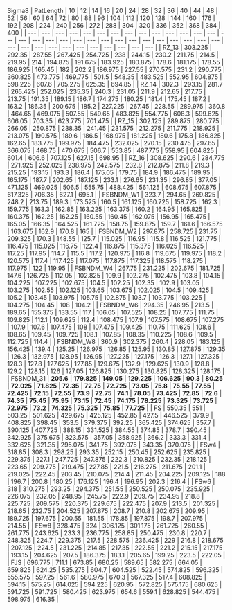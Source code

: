 Sigma8
|  PatLength  |  10  |  12  |  14  |  16  |  20  |  24  |  28  |  32  |  36  |  40  |  44  |  48  |  52  |  56  |  60  |  64  |  72  |  80  |  88  |  96  |  104  |  112  |  120  |  128  |  144  |  160  |  176  |  192  |  208  |  224  |  240  |  256  |  272  |  288  |  304  |  320  |  336  |  352  |  368  |  384  |  400  |
|    ---  |  ---  |  ---  |  ---  |  ---  |  ---  |  ---  |  ---  |  ---  |  ---  |  ---  |  ---  |  ---  |  ---  |  ---  |  ---  |  ---  |  ---  |  ---  |  ---  |  ---  |  ---  |  ---  |  ---  |  ---  |  ---  |  ---  |  ---  |  ---  |  ---  |  ---  |  ---  |  ---  |  ---  |  ---  |  ---  |  ---  |  ---  |  ---  |  ---  |  ---    |
|  RZ_13  |  303.225  |  292.35  |  287.55  |  267.425  |  254.725  |  238  |  244.15  |  230.2  |  211.75  |  214.5  |  219.95  |  214  |  194.875  |  191.675  |  183.925  |  180.875  |  178.6  |  181.175  |  178.55  |  186.925  |  165.45  |  182  |  202.2  |  186.975  |  227.55  |  270.575  |  231.2  |  290.775  |  360.825  |  473.775  |  469.775  |  501.5  |  548.35  |  483.525  |  552.95  |  604.875  |  598.225  |  607.6  |  705.275  |  625.35  |  694.85  |
|  RZ_14  |  302.3  |  293.15  |  281.7  |  265.425  |  252.025  |  235.35  |  240.3  |  231.05  |  211.9  |  212.65  |  217.75  |  213.75  |  191.35  |  189.15  |  186.7  |  174.275  |  180.25  |  181.4  |  175.45  |  187.2  |  163.2  |  186.35  |  200.675  |  185.2  |  227.225  |  267.45  |  228.55  |  289.975  |  360.8  |  464.65  |  469.075  |  507.55  |  549.65  |  483.825  |  554.775  |  608.3  |  599.625  |  606.05  |  703.35  |  623.775  |  701.475  |
|  RZ_15  |  302.125  |  289.875  |  280.775  |  266.05  |  250.875  |  238.35  |  241.45  |  231.575  |  212.275  |  211.775  |  218.925  |  213.075  |  190.575  |  189.6  |  186.5  |  168.975  |  181.225  |  180.6  |  175.8  |  186.825  |  162.65  |  183.775  |  199.975  |  184.475  |  232.025  |  270.15  |  230.475  |  297.65  |  366.075  |  468.75  |  470.675  |  506.7  |  553.85  |  487.775  |  558.95  |  604.825  |  601.4  |  606.6  |  707.125  |  627.15  |  698.95  |
|  RZ_16  |  308.625  |  290.6  |  284.775  |  271.925  |  252.025  |  238.975  |  242.575  |  232.8  |  212.875  |  211.8  |  219.3  |  215.25  |  193.15  |  193.3  |  186.4  |  175.05  |  179.75  |  184.9  |  186.475  |  189.95  |  165.175  |  187.7  |  202.65  |  187.125  |  233.1  |  276.65  |  231.35  |  296.85  |  377.05  |  471.125  |  469.025  |  506.5  |  555.75  |  488.425  |  561.125  |  608.675  |  607.875  |  617.325  |  706.35  |  627.1  |  695.1  |
|  FSBNDM_W1  |  323.7  |  294.65  |  269.825  |  248.2  |  213.75  |  189.3  |  173.525  |  160.5  |  161.125  |  160.725  |  158.725  |  162.3  |  159.775  |  163.3  |  162.85  |  163.225  |  163.375  |  160.2  |  164.95  |  165.825  |  160.375  |  162.25  |  162.25  |  160.55  |  160.45  |  162.075  |  156.95  |  165.475  |  165.05  |  166.35  |  164.525  |  161.725  |  158.75  |  159.875  |  159.7  |  161.6  |  166.575  |  163.675  |  162.9  |  170.8  |  165  |
|  FSBNDM_W2  |  297.875  |  258.725  |  231.75  |  209.325  |  170.3  |  148.55  |  125.7  |  115.025  |  116.95  |  115.8  |  116.525  |  121.775  |  116.475  |  115.025  |  116.75  |  122.4  |  116.875  |  115.375  |  116.025  |  116.525  |  117.25  |  117.95  |  114.7  |  115.5  |  117.2  |  120.975  |  116.8  |  119.675  |  119.975  |  118.2  |  120.575  |  117.4  |  117.425  |  117.075  |  117.875  |  117.325  |  118.575  |  118.275  |  117.975  |  122  |  119.95  |
|  FSBNDM_W4  |  267.75  |  231.225  |  202.675  |  181.725  |  147.6  |  126.725  |  112.05  |  102.825  |  109.9  |  102.275  |  102.475  |  103.8  |  104.15  |  104.225  |  107.225  |  102.675  |  104.5  |  102.25  |  102.35  |  102.9  |  103.05  |  103.275  |  102.55  |  102.125  |  103.65  |  103.675  |  102.025  |  104.5  |  109.425  |  105.2  |  103.45  |  103.975  |  105.75  |  102.875  |  103.7  |  103.775  |  103.225  |  104.275  |  104.45  |  108  |  104.2  |
|  FSBNDM_W6  |  294.35  |  246.95  |  213.5  |  189.65  |  155.375  |  133.55  |  117  |  106.65  |  107.525  |  108.25  |  107.775  |  111.75  |  109.825  |  112.1  |  109.625  |  112.4  |  108.475  |  107.9  |  107.575  |  108.675  |  107.275  |  107.9  |  107.6  |  107.475  |  108  |  107.475  |  109.425  |  110.75  |  111.625  |  108.6  |  108.65  |  109.45  |  109.725  |  108.1  |  107.85  |  108.35  |  110.225  |  108.6  |  109.5  |  112.725  |  114.4  |
|  FSBNDM_W8  |  360.9  |  302.375  |  260.4  |  228.05  |  183.125  |  156.425  |  139.4  |  125.25  |  126.975  |  126.85  |  125.95  |  130.85  |  127.875  |  129.35  |  126.3  |  132.975  |  128.95  |  126.95  |  127.225  |  127.175  |  126.3  |  127.1  |  127.325  |  128.3  |  127.8  |  127.625  |  127.85  |  129.675  |  132.9  |  129.625  |  130.9  |  128.8  |  129.2  |  128.15  |  126  |  127.05  |  126.825  |  130.275  |  130.825  |  128.325  |  128.175  |
|  FSBNDM_31  |   **205.6**   |   **179.825**   |   **149.05**   |   **129.225**   |   **106.625**   |   **90.3**   |   **80.25**   |   **72.025**   |   **71.825**   |   **72.35**   |   **72.75**   |   **72.725**   |   **73.05**   |   **75.8**   |   **75.55**   |   **77.55**   |   **72.425**   |   **72.15**   |   **72.55**   |   **73.9**   |   **72.75**   |   **74.1**   |   **78.05**   |   **73.425**   |   **72.85**   |   **72.6**   |   **74.35**   |   **75.45**   |   **75.95**   |   **73.15**   |   **72.45**   |   **74.175**   |   **78.225**   |   **73.325**   |   **73.725**   |   **72.975**   |   **73.2**   |   **74.325**   |   **75.325**   |   **75.85**   |   **77.725**   |
|  FS  |  550.35  |  551  |  503.25  |  501.625  |  429.675  |  425.125  |  452.85  |  427.5  |  446.525  |  379.9  |  408.825  |  398.45  |  353.5  |  379.375  |  392.25  |  365.425  |  374.625  |  357.7  |  390.125  |  407.725  |  388.15  |  331.525  |  384.55  |  374.85  |  378.7  |  390.45  |  342.925  |  375.675  |  323.575  |  357.05  |  358.925  |  366.2  |  333.3  |  331.4  |  332.625  |  321.35  |  295.075  |  341.75  |  392.075  |  343.35  |  370.075  |
|  FSw4  |  318.85  |  308.3  |  298.25  |  293.35  |  252.15  |  250.45  |  252.625  |  235.825  |  229.375  |  227.1  |  247.725  |  247.875  |  222.3  |  210.825  |  232.35  |  218.125  |  223.65  |  209.775  |  219.475  |  227.85  |  221.5  |  216.275  |  211.675  |  201.1  |  219.025  |  222.45  |  203.45  |  210.075  |  214.4  |  211.45  |  204.225  |  209.125  |  188  |  196.7  |  200.8  |  180.25  |  176.125  |  196.4  |  196.95  |  202.3  |  216.4  |
|  FSw6  |  318  |  310.275  |  293.25  |  294.375  |  251.55  |  250.525  |  250.075  |  235.925  |  226.075  |  232.05  |  248.95  |  245.75  |  222.9  |  209.75  |  234.95  |  218.8  |  225.725  |  209.575  |  220.375  |  229.675  |  222.475  |  207.9  |  213.5  |  201.325  |  218.65  |  232.75  |  204.525  |  207.875  |  208.7  |  210.8  |  202.675  |  209.95  |  189.725  |  197.675  |  200.55  |  181.55  |  178.85  |  197.875  |  198.7  |  207.975  |  214.55  |
|  FSw8  |  328.475  |  324  |  306.125  |  301.175  |  261.725  |  260.55  |  261.775  |  243.625  |  233.3  |  236.775  |  258.85  |  250.475  |  230.8  |  220.7  |  248.325  |  224.7  |  229.375  |  217.5  |  228.575  |  236.425  |  229  |  216.8  |  218.675  |  207.125  |  224.5  |  231.225  |  214.85  |  217.35  |  222.55  |  221.2  |  215.15  |  217.175  |  193.15  |  204.625  |  207.5  |  186.375  |  183.1  |  205.65  |  199.25  |  223.5  |  222.05  |
|  FJS  |  696.775  |  711.1  |  673.85  |  680.25  |  589.65  |  582.275  |  664.05  |  659.825  |  624.25  |  535.275  |  604.7  |  604.525  |  522.45  |  574.825  |  596.325  |  555.575  |  597.25  |  561.6  |  580.975  |  670.3  |  567.325  |  517.4  |  608.825  |  594.15  |  575.25  |  614.025  |  594.225  |  620.95  |  572.825  |  575.175  |  680.625  |  591.725  |  591.725  |  580.425  |  623.975  |  654.6  |  559.1  |  628.825  |  544.475  |  598.975  |  616.35  |
